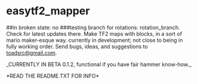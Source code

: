 # easytf2_mapper
##in broken state: no
###testing branch for rotations: rotation_branch. Check for latest updates there.
Make TF2 maps with blocks, in a sort of mario maker-esque way. currently in development; not close to being in fully working order. Send bugs, ideas, and suggestions to toadsrc@gmail.com.
<p>
_CURRENTLY IN BETA 0.1.2, functional if you have fair hammer know-how._
<p>
*READ THE README.TXT FOR INFO*

